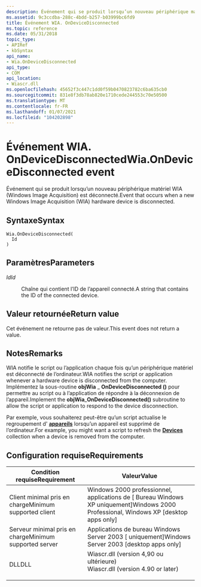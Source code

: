 ```yaml
---
description: Événement qui se produit lorsqu’un nouveau périphérique matériel WIA (Windows Image Acquisition) est déconnecté.
ms.assetid: 9c3ccdba-288c-4bdd-b257-b03999bc6fd9
title: Événement WIA. OnDeviceDisconnected
ms.topic: reference
ms.date: 05/31/2018
topic_type:
- APIRef
- kbSyntax
api_name:
- Wia.OnDeviceDisconnected
api_type:
- COM
api_location:
- Wiascr.dll
ms.openlocfilehash: 45652f3c447c1dd0f59b0470823782c6ba635cb0
ms.sourcegitcommit: 831e8f3db78ab820e1710cede244553c70e50500
ms.translationtype: MT
ms.contentlocale: fr-FR
ms.lasthandoff: 01/07/2021
ms.locfileid: "104202898"
---
```

# <a name="wiaondevicedisconnected-event"></a><span data-ttu-id="639ea-103">Événement WIA. OnDeviceDisconnected</span><span class="sxs-lookup"><span data-stu-id="639ea-103">Wia.OnDeviceDisconnected event</span></span>

<span data-ttu-id="639ea-104">Événement qui se produit lorsqu’un nouveau périphérique matériel WIA (Windows Image Acquisition) est déconnecté.</span><span class="sxs-lookup"><span data-stu-id="639ea-104">Event that occurs when a new Windows Image Acquisition (WIA) hardware device is disconnected.</span></span>

## <a name="syntax"></a><span data-ttu-id="639ea-105">Syntaxe</span><span class="sxs-lookup"><span data-stu-id="639ea-105">Syntax</span></span>


```JScript
Wia.OnDeviceDisconnected(
  Id
)
```



## <a name="parameters"></a><span data-ttu-id="639ea-106">Paramètres</span><span class="sxs-lookup"><span data-stu-id="639ea-106">Parameters</span></span>

<dl> <dt>

<span data-ttu-id="639ea-107">*Id*</span><span class="sxs-lookup"><span data-stu-id="639ea-107">*Id*</span></span> 
</dt> <dd>

<span data-ttu-id="639ea-108">Chaîne qui contient l’ID de l’appareil connecté.</span><span class="sxs-lookup"><span data-stu-id="639ea-108">A string that contains the ID of the connected device.</span></span>

</dd> </dl>

## <a name="return-value"></a><span data-ttu-id="639ea-109">Valeur retournée</span><span class="sxs-lookup"><span data-stu-id="639ea-109">Return value</span></span>

<span data-ttu-id="639ea-110">Cet événement ne retourne pas de valeur.</span><span class="sxs-lookup"><span data-stu-id="639ea-110">This event does not return a value.</span></span>

## <a name="remarks"></a><span data-ttu-id="639ea-111">Notes</span><span class="sxs-lookup"><span data-stu-id="639ea-111">Remarks</span></span>

<span data-ttu-id="639ea-112">WIA notifie le script ou l’application chaque fois qu’un périphérique matériel est déconnecté de l’ordinateur.</span><span class="sxs-lookup"><span data-stu-id="639ea-112">WIA notifies the script or application whenever a hardware device is disconnected from the computer.</span></span> <span data-ttu-id="639ea-113">Implémentez la sous-routine **objWia** \_ **OnDeviceDisconnected ()** pour permettre au script ou à l’application de répondre à la déconnexion de l’appareil.</span><span class="sxs-lookup"><span data-stu-id="639ea-113">Implement the **objWia**\_**OnDeviceDisconnected()** subroutine to allow the script or application to respond to the device disconnection.</span></span>

<span data-ttu-id="639ea-114">Par exemple, vous souhaiterez peut-être qu’un script actualise le regroupement d' [**appareils**](-wia-iwia-devices.md) lorsqu’un appareil est supprimé de l’ordinateur.</span><span class="sxs-lookup"><span data-stu-id="639ea-114">For example, you might want a script to refresh the [**Devices**](-wia-iwia-devices.md) collection when a device is removed from the computer.</span></span>

## <a name="requirements"></a><span data-ttu-id="639ea-115">Configuration requise</span><span class="sxs-lookup"><span data-stu-id="639ea-115">Requirements</span></span>



| <span data-ttu-id="639ea-116">Condition requise</span><span class="sxs-lookup"><span data-stu-id="639ea-116">Requirement</span></span> | <span data-ttu-id="639ea-117">Valeur</span><span class="sxs-lookup"><span data-stu-id="639ea-117">Value</span></span> |
|-------------------------------------|---------------------------------------------------------------------------------------------------------------|
| <span data-ttu-id="639ea-118">Client minimal pris en charge</span><span class="sxs-lookup"><span data-stu-id="639ea-118">Minimum supported client</span></span><br/> | <span data-ttu-id="639ea-119">Windows 2000 professionnel, applications de \[ Bureau Windows XP uniquement\]</span><span class="sxs-lookup"><span data-stu-id="639ea-119">Windows 2000 Professional, Windows XP \[desktop apps only\]</span></span><br/>                                        |
| <span data-ttu-id="639ea-120">Serveur minimal pris en charge</span><span class="sxs-lookup"><span data-stu-id="639ea-120">Minimum supported server</span></span><br/> | <span data-ttu-id="639ea-121">Applications de bureau Windows Server 2003 \[ uniquement\]</span><span class="sxs-lookup"><span data-stu-id="639ea-121">Windows Server 2003 \[desktop apps only\]</span></span><br/>                                                          |
| <span data-ttu-id="639ea-122">DLL</span><span class="sxs-lookup"><span data-stu-id="639ea-122">DLL</span></span><br/>                      | <dl> <span data-ttu-id="639ea-123"><dt>Wiascr.dll (version 4,90 ou ultérieure)</dt></span><span class="sxs-lookup"><span data-stu-id="639ea-123"><dt>Wiascr.dll (version 4.90 or later)</dt></span></span> </dl> |



 

 




